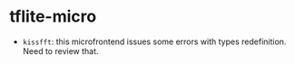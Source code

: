 # tflite-micro
- `kissfft`: this microfrontend issues some errors with types redefinition. Need to review that.